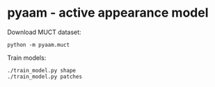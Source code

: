 # pyaam - active appearance model

Download MUCT dataset:

    python -m pyaam.muct

Train models:

    ./train_model.py shape
    ./train_model.py patches
